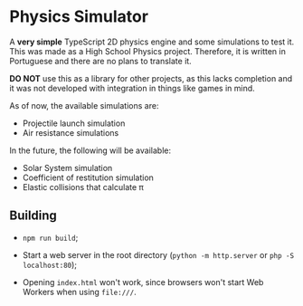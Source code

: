 # Physics Simulator

A **very simple** TypeScript 2D physics engine and some simulations to test it. This was made as
a High School Physics project. Therefore, it is written in Portuguese and there are no
plans to translate it.

**DO NOT** use this as a library for other projects, as this lacks completion and it was not
developed with integration in things like games in mind.

As of now, the available simulations are:

 - Projectile launch simulation
 - Air resistance simulations

In the future, the following will be available:

 - Solar System simulation
 - Coefficient of restitution simulation
 - Elastic collisions that calculate π

## Building

 - `npm run build`;

 - Start a web server in the root directory (`python -m http.server` or `php -S localhost:80`);

- Opening `index.html` won't work, since browsers won't start Web Workers when using `file:///`.